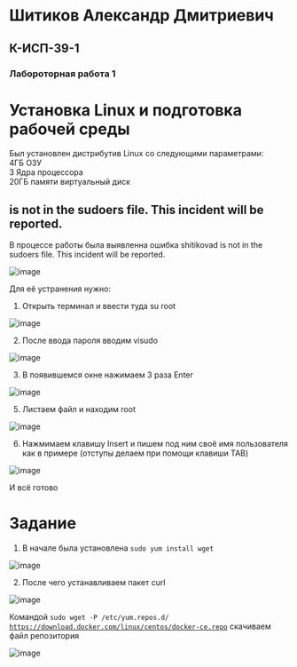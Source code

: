  <h1> Шитиков Александр Дмитриевич </h1>
 <h2> К-ИСП-39-1 </h2> 
 <h3>Лабороторная работа 1</h3> 
     
 <h1> Установка Linux и подготовка рабочей среды </h1> 

Был установлен дистрибутив Linux со следующими параметрами:  
4ГБ ОЗУ  
3 Ядра процессора  
20ГБ памяти виртуальный диск

<h2> is not in the sudoers file. This incident will be reported.</h2>
В процессе работы была выявленна ошибка shitikovad is not in the sudoers file. This incident will
be reported.  

![image](https://github.com/user-attachments/assets/19af23ad-4aa2-47bc-a990-b96315857257)

Для её устранения нужно:    

1) Открыть терминал и ввести туда su root  

![image](https://github.com/user-attachments/assets/6fd4db70-e0a7-4f42-8202-125b9932933b)

2) После ввода пароля вводим visudo  

![image](https://github.com/user-attachments/assets/f5438e07-c903-4367-8721-b368406840a2)


3) В появившемся окне нажимаем 3 раза Enter  

![image](https://github.com/user-attachments/assets/644cb765-2f9f-43cc-af5a-3b81f4931a43)


5) Листаем файл и находим root 

![image](https://github.com/user-attachments/assets/305da484-1310-4f5a-bcbd-903a42eecad1)


6) Нажмимаем клавишу Insert и пишем под ним своё имя пользователя как в примере (отступы делаем при помощи клавиши TAB)

![image](https://github.com/user-attachments/assets/ceb7df46-f910-4263-b746-d83909318503)
   
И всё готово


<h1>Задание</h1>

1. В начале была установлена <code>sudo yum install wget </code>  
   
![image](https://github.com/user-attachments/assets/1e9b133f-5c05-4608-884c-871d5b4f0611)

2. После чего устанавливаем пакет curl

![image](https://github.com/user-attachments/assets/7e277884-f6e8-4efd-834e-0a9dd8435f1a)

Командой <code>sudo wget -P /etc/yum.repos.d/ https://download.docker.com/linux/centos/docker-ce.repo</code> скачиваем файл репозитория

![image](https://github.com/user-attachments/assets/6c347c14-8ee4-4a21-9828-825f13f3fe46)


